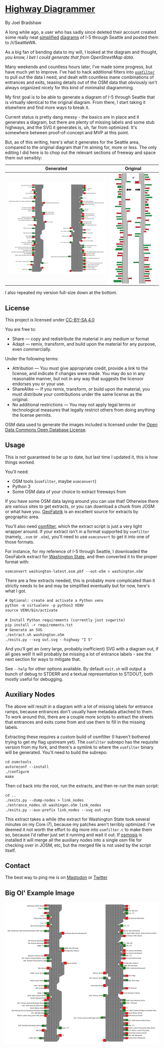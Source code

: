 [Highway Diagrammer](https://github.com/cincodenada/freeway-exits/)
==================
By Joel Bradshaw

A long while ago, a user who has sadly since deleted their account created 
some really neat [simplified][orig] [diagrams][v2] of I-5 through Seattle 
and posted them to /r/SeattleWA.

As a big fan of bending data to my will, I looked at the diagram and thought,
*you know, I bet I could generate that from OpenStreetMap data*.

Many weekends and countless hours later, I've made some progress, but have much
yet to improve. I've had to hack additional filters into [`osmfilter`][osmc] to
pull out the data I need, and dealt with countless inane combinations of entrances
and exits, teasing details out of the OSM data that obviously isn't always
organized nicely for this kind of minimalist diagramming.

My first goal is to be able to generate a diagram of I-5 through Seattle that is
virtually identical to the original diagram. From there, I start taking it
elsewhere and find more ways to break it.

Current status is pretty dang messy - the basics are in place and it generates
a diagram, but there are plenty of missing labels and some stub highways, and
the SVG it generates is, uh, far from optimized. It's somewhere between
proof-of-concept and MVP at this point.

But, as of this writing, here's what it generates for the Seattle area, compared
to the original diagram that I'm aiming for, more or less. The only editing I
did here is to chop out the relevant sections of freeway and space them out
sensibly:

Generated | Original
-|-
![Generated diagram of Seattle freeways](seattle.png) |![Original diagram of Seattle freeways](inspiration.png)

I also repeated my version full-size down at the bottom.

License
-------
This project is licensed under [CC-BY-SA 4.0](ccbysa4)

You are free to:
 - Share — copy and redistribute the material in any medium or format
 - Adapt — remix, transform, and build upon the material for any purpose, even
   commercially. 

Under the following terms:
 - Attribution — You must give appropriate credit, provide a link to the
   license, and indicate if changes were made. You may do so in any reasonable
manner, but not in any way that suggests the licensor endorses you or your use.
 - ShareAlike — If you remix, transform, or build upon the material, you must
   distribute your contributions under the same license as the original.
 - No additional restrictions — You may not apply legal terms or technological
   measures that legally restrict others from doing anything the license
permits.
 
OSM data used to generate the images included is licensed under the
[Open Data Commons Open Database License](osmcopy).

Usage
-----

This is not guaranteed to be up to date, but last time I updated it, this is
how things worked.

You'll need:
 - OSM tools (`osmfilter`, maybe `osmconvert`)
 - Python 3
 - Some OSM data of your choice to extract freeways from
 
If you have some OSM data laying around you can use that! Otherwise there are
various sites to get extracts, or you can download a chunk from JOSM or what
have you. [GeoFabrik](https://download.geofabrik.de/) is an excellent source for
extracts by geographic area.

You'll also need [osmfilter](https://wiki.openstreetmap.org/wiki/Osmfilter),
which the extract script is just a very light wrapper around. If your extract
isn't in a format supported by `osmfilter` (namely, `.osm` or `.o5m`), you'll
need to use `osmconvert` to get it into one of those formats.

For instance, for my reference of I-5 through Seattle, I downloaded the
GeoFabrik extract for [Washington State](waextract), and then converted it to
the proper format with:

```shell
osmconvert washington-latest.osm.pbf --out-o5m > washington.o5m`
```

There are a few extracts needed, this is probably more complicated than it
strictly needs to be and may be simplified eventually but for now, here's what
I got.

```shell
# Optional: create and activate a Python venv
python -m virtualenv -p python3 VENV
source VENV/bin/activate

# Install Python requirements (currently just svgwrite)
pip install -r requirements.txt
# Generate an SVG
./extract.sh washington.o5m
./exits.py --svg out.svg --highway "I 5"
```

And you'll get an (very large, probably inefficient) SVG with a diagram out, if
all goes well! It will probably be missing a lot of entrance labels - see the
next section for ways to mitigate that.

See `--help` for other options available. By default `exit.sh` will output a
bunch of debug to STDERR and a textual representation to STDOUT, both mostly
useful for debugging.

Auxiliary Nodes
---------------

The above will result in a diagram with a lot of missing labels for entrance
ramps, because entrances don't usually have metadata attached to them. To work
around this, there are a couple more scripts to extract the streets that
entrances and exits come from and use them to fill in the missing labels.

Extracting these requires a custom build of osmfilter (I haven't bothered trying
to get my flag upstream yet). The `osmfilter` subrepo has the requisite version
from my fork, and there's a symlink to where the `osmfilter` binary will be
generated. You'll need to build the subrepo:

```shell
cd osmctools
autoreconf --install
./configure
make
```

Then cd back into the root, run the extracts, and then re-run the main script:

```shell
cd ..
./exits.py --dump-nodes > link_nodes
./entrance_nodes.sh washingon.o5m link_nodes
./exits.py --aux-prefix link_nodes --svg out.svg
```

This extract takes a while (the extract for Washington State took several
minutes on my Core i7), because my patches aren't terribly optimized.  I've
deemed it not worth the effort to dig more into `osmfilter.c` to make them so,
because I'd rather just set it running and wait it out. If [osmosis](osmosis) is
installed it will merge all the auxiliary nodes into a single osm file for
checking over in JOSM, etc, but the merged file is not used by the script
itself.

Contact
-------

The best way to ping me is on [Mastodon](https://cybre.space/@cincodenada) or
[Twitter](https://twitter.com/cincodenada)

Big Ol' Example Image
---------------------

![Generated diagram of Seattle freeways](seattle.png)

[orig]: https://www.reddit.com/r/SeattleWA/comments/5i5ww9/i_get_annoyed_when_i_cant_figure_out_what_lane_i/ "Original post, just southbound"
[v2]: https://www.reddit.com/r/SeattleWA/comments/5ipdkg/another_cool_diagram/ "Improved post, both directions"
[osmc]: https://gitlab.com/osm-c-tools/osmctools "osmctools GitLab"
[waextract]: https://download.geofabrik.de/north-america/us/washington.html
[osmosis]: https://wiki.openstreetmap.org/wiki/Osmosis
[ccbysa4]: https://creativecommons.org/licenses/by-sa/4.0/
[osmcopy]: https://www.openstreetmap.org/copyright
